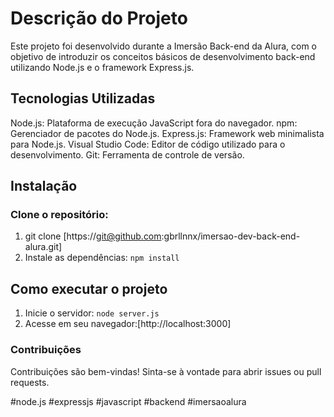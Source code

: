 # Descrição do Projeto

Este projeto foi desenvolvido durante a Imersão Back-end da Alura, com o objetivo de introduzir os conceitos básicos de desenvolvimento back-end utilizando Node.js e o framework Express.js.

## Tecnologias Utilizadas

Node.js: Plataforma de execução JavaScript fora do navegador.
npm: Gerenciador de pacotes do Node.js.
Express.js: Framework web minimalista para Node.js.
Visual Studio Code: Editor de código utilizado para o desenvolvimento.
Git: Ferramenta de controle de versão.

## Instalação

### Clone o repositório:

1. git clone [https://git@github.com:gbrllnnx/imersao-dev-back-end-alura.git]
2. Instale as dependências: `npm install`

## Como executar o projeto

1. Inicie o servidor: `node server.js`
2. Acesse em seu navegador:[http://localhost:3000]

### Contribuições

Contribuições são bem-vindas! Sinta-se à vontade para abrir issues ou pull requests.

#node.js #expressjs #javascript #backend #imersaoalura
